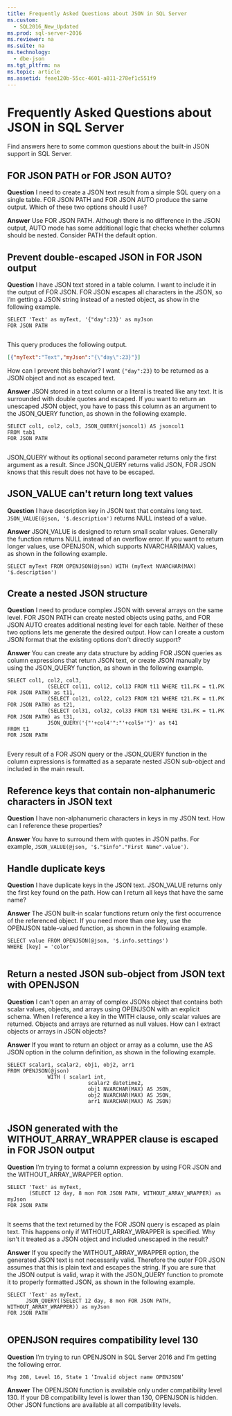 ```yaml
---
title: Frequently Asked Questions about JSON in SQL Server
ms.custom: 
  - SQL2016_New_Updated
ms.prod: sql-server-2016
ms.reviewer: na
ms.suite: na
ms.technology: 
  - dbe-json
ms.tgt_pltfrm: na
ms.topic: article
ms.assetid: feae120b-55cc-4601-a811-278ef1c551f9
---
```

# Frequently Asked Questions about JSON in SQL Server
  Find answers here to some common questions about the built\-in JSON support in SQL Server.  
  
## FOR JSON PATH or FOR JSON AUTO?  
 **Question** I need to create a JSON text result from a simple SQL query on a single table. FOR JSON PATH and FOR JSON AUTO produce the same output. Which of these two options should I use?  
  
 **Answer** Use FOR JSON PATH. Although there is no difference in the JSON output, AUTO mode has some additional logic that checks whether columns should be nested. Consider PATH the default option.  
  
## Prevent double\-escaped JSON in FOR JSON output  
 **Question** I have JSON text stored in a table column. I want to include it in the output of FOR JSON. FOR JSON escapes all characters in the JSON, so I’m getting a JSON string instead of a nested object, as show in the following example.  
  
```tsql  
SELECT 'Text' as myText, '{"day":23}' as myJson  
FOR JSON PATH  
  
```  
  
 This query produces the following output.  
  
```json  
[{"myText":"Text","myJson":"{\"day\":23}"}]  
```  
  
 How can I prevent this behavior? I want `{"day":23}` to be returned as a JSON object and not as escaped text.  
  
 **Answer** JSON stored in a text column or a literal is treated like any text. It is surrounded with double quotes and escaped. If you want to return an unescaped JSON object, you have to pass this column as an argument to the JSON\_QUERY function, as shown in the following example.  
  
```tsql  
SELECT col1, col2, col3, JSON_QUERY(jsoncol1) AS jsoncol1  
FROM tab1  
FOR JSON PATH  
  
```  
  
 JSON\_QUERY without its optional second parameter returns only the first argument as a result. Since JSON\_QUERY returns valid JSON, FOR JSON knows that this result does not have to be escaped.  
  
## JSON\_VALUE can't return long text values  
 **Question** I have description key in JSON text that contains long text. `JSON_VALUE(@json, '$.description')` returns NULL instead of a value.  
  
 **Answer** JSON\_VALUE is designed to return small scalar values. Generally the function returns NULL instead of an overflow error. If you want to return longer values, use OPENJSON, which supports NVARCHAR\(MAX\) values, as shown in the following example.  
  
```tsql  
SELECT myText FROM OPENJSON(@json) WITH (myText NVARCHAR(MAX) '$.description')  
```  
  
## Create a nested JSON structure  
 **Question** I need to produce complex JSON with several arrays on the same level. FOR JSON PATH can create nested objects using paths, and FOR JSON AUTO creates additional nesting level for each table. Neither of these two options lets me generate the desired output. How can I create a custom JSON format that the existing options don't directly support?  
  
 **Answer** You can create any data structure by adding FOR JSON queries as column expressions that return JSON text, or create JSON manually by using the JSON\_QUERY function, as shown in the following example.  
  
```tsql  
SELECT col1, col2, col3,  
             (SELECT col11, col12, col13 FROM t11 WHERE t11.FK = t1.PK FOR JSON PATH) as t11,  
             (SELECT col21, col22, col23 FROM t21 WHERE t21.FK = t1.PK FOR JSON PATH) as t21,  
             (SELECT col31, col32, col33 FROM t31 WHERE t31.FK = t1.PK FOR JSON PATH) as t31,  
             JSON_QUERY('{"'+col4'":"'+col5+'"}' as t41  
FROM t1  
FOR JSON PATH  
  
```  
  
 Every result of a FOR JSON query or the  JSON\_QUERY function in the column expressions is formatted as a separate nested JSON sub\-object and included in the main result.  
  
## Reference keys that contain non\-alphanumeric characters in JSON text  
 **Question** I have non\-alphanumeric characters in keys in my JSON text. How can I reference these properties?  
  
 **Answer** You have to surround them with quotes in JSON paths. For example, `JSON_VALUE(@json, '$."$info"."First Name".value')`.  
  
## Handle duplicate keys  
 **Question** I have duplicate keys in the JSON text. JSON\_VALUE returns only the first key found on the path. How can I return all keys that have the same name?  
  
 **Answer** The JSON built\-in scalar functions return only the first occurrence of the referenced object. If you need more than one key, use the OPENJSON table\-valued function, as shown in the following example.  
  
```tsql  
SELECT value FROM OPENJSON(@json, '$.info.settings')  
WHERE [key] = 'color'  
  
```  
  
## Return a nested JSON sub\-object from JSON text with OPENJSON  
 **Question** I can't open an array of complex JSONs object that contains both scalar values, objects, and arrays using OPENJSON with an explicit schema. When I reference a key in the WITH clause, only scalar values are returned. Objects and arrays are returned as null values. How can I extract objects or arrays in JSON objects?  
  
 **Answer** If you want to return an object or array as a column, use the AS JSON option in the column definition, as shown in the following example.  
  
```tsql  
SELECT scalar1, scalar2, obj1, obj2, arr1  
FROM OPENJSON(@json)  
             WITH ( scalar1 int,  
                          scalar2 datetime2,  
                          obj1 NVARCHAR(MAX) AS JSON,  
                          obj2 NVARCHAR(MAX) AS JSON,  
                          arr1 NVARCHAR(MAX) AS JSON)  
  
```  
  
## JSON generated with the WITHOUT\_ARRAY\_WRAPPER clause is escaped in FOR JSON output  
 **Question** I’m trying to format a column expression by using FOR JSON and the WITHOUT\_ARRAY\_WRAPPER option.  
  
```tsql  
SELECT 'Text' as myText,  
       (SELECT 12 day, 8 mon FOR JSON PATH, WITHOUT_ARRAY_WRAPPER) as myJson  
FOR JSON PATH  
  
```  
  
 It seems that the text returned by the FOR JSON query is escaped as plain text. This happens only if WITHOUT\_ARRAY\_WRAPPER is specified. Why isn't it treated as a JSON object and included unescaped in the result?  
  
 **Answer** If you specify the WITHOUT\_ARRAY\_WRAPPER option, the generated JSON text is not necessarily valid. Therefore the outer FOR JSON assumes that this is plain text and escapes the string. If you are sure that the JSON output is valid, wrap it with the JSON\_QUERY function to promote it to properly formatted JSON, as shown in the following example.  
  
```tsql  
SELECT 'Text' as myText,  
      JSON_QUERY((SELECT 12 day, 8 mon FOR JSON PATH, WITHOUT_ARRAY_WRAPPER)) as myJson  
FOR JSON PATH  
  
```  
  
## OPENJSON requires compatibility level 130  
 **Question** I’m trying to run  OPENJSON in SQL Server 2016 and I’m getting the following error.  
  
 `Msg 208, Level 16, State 1 ‘Invalid object name OPENJSON’`  
  
 **Answer** The OPENJSON function is available only under compatibility level 130. If your DB compatibility level is lower than 130, OPENJSON is hidden. Other JSON functions are available at all compatibility levels.  
  
  